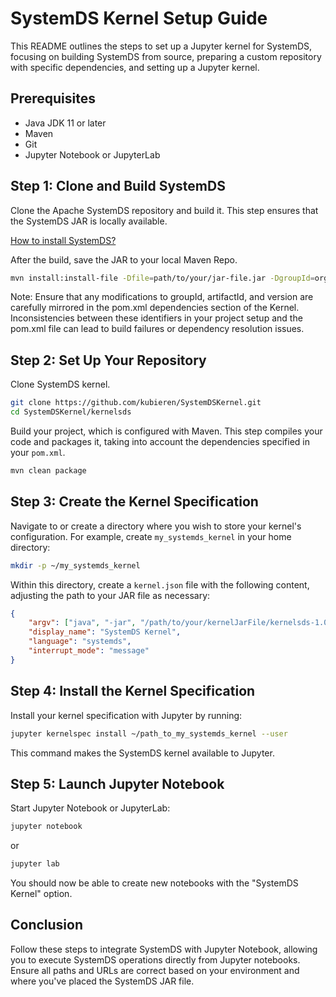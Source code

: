 
# SystemDS Kernel Setup Guide

This README outlines the steps to set up a Jupyter kernel for SystemDS, focusing on building SystemDS from source, preparing a custom repository with specific dependencies, and setting up a Jupyter kernel.

## Prerequisites

- Java JDK 11 or later
- Maven
- Git
- Jupyter Notebook or JupyterLab

## Step 1: Clone and Build SystemDS

Clone the Apache SystemDS repository and build it. This step ensures that the SystemDS JAR is locally available.

[How to install SystemDS?](https://apache.github.io/systemds/site/install.html)

After the build, save the JAR to your local Maven Repo.

```bash
mvn install:install-file -Dfile=path/to/your/jar-file.jar -DgroupId=org.apache.sds -DartifactId=sds -Dversion=3.2.0 -Dpackaging=jar
```
Note: Ensure that any modifications to groupId, artifactId, and version are carefully mirrored in the pom.xml dependencies section of the Kernel. Inconsistencies between these identifiers in your project setup and the pom.xml file can lead to build failures or dependency resolution issues.

## Step 2: Set Up Your Repository

Clone SystemDS kernel.

```bash
git clone https://github.com/kubieren/SystemDSKernel.git
cd SystemDSKernel/kernelsds
```

Build your project, which is configured with Maven. This step compiles your code and packages it, taking into account the dependencies specified in your `pom.xml`.

```bash
mvn clean package
```

## Step 3: Create the Kernel Specification

Navigate to or create a directory where you wish to store your kernel's configuration. For example, create `my_systemds_kernel` in your home directory:

```bash
mkdir -p ~/my_systemds_kernel
```

Within this directory, create a `kernel.json` file with the following content, adjusting the path to your JAR file as necessary:

```json
{
    "argv": ["java", "-jar", "/path/to/your/kernelJarFile/kernelsds-1.0-SNAPSHOT.jar", "{connection_file}"],
    "display_name": "SystemDS Kernel",
    "language": "systemds",
    "interrupt_mode": "message"
}
```

## Step 4: Install the Kernel Specification

Install your kernel specification with Jupyter by running:

```bash
jupyter kernelspec install ~/path_to_my_systemds_kernel --user
```

This command makes the SystemDS kernel available to Jupyter.

## Step 5: Launch Jupyter Notebook

Start Jupyter Notebook or JupyterLab:

```bash
jupyter notebook
```

or

```bash
jupyter lab
```

You should now be able to create new notebooks with the "SystemDS Kernel" option.

## Conclusion

Follow these steps to integrate SystemDS with Jupyter Notebook, allowing you to execute SystemDS operations directly from Jupyter notebooks. Ensure all paths and URLs are correct based on your environment and where you've placed the SystemDS JAR file.
